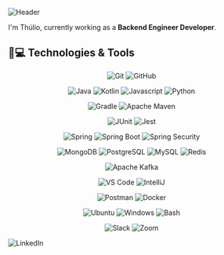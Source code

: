 ![Header](./img/github-header-image.png)

I'm Thúlio, currently working as a __Backend Engineer Developer__.

## 🚀💻 Technologies & Tools

<center>

  ![Git](https://img.shields.io/badge/-Git-black?style=flat-square&logo=git)
  ![GitHub](https://img.shields.io/badge/-GitHub-181717?style=flat-square&logo=github)

  ![Java](https://img.shields.io/badge/Java-Java?style=flat-square&logo=openjdk&color=181717&logoColor=437291)
  ![Kotlin](https://img.shields.io/badge/Kotlin-Kotlin?style=flat-square&logo=kotlin&color=111111)
  ![Javascript](https://img.shields.io/badge/Javascript-javascript?style=flat-square&logo=javascript&color=181717)
  ![Python](https://img.shields.io/badge/Python-Python?style=flat-square&logo=python&color=181717)

  ![Gradle](https://img.shields.io/badge/Gradle-Gradle?style=flat-square&logo=spring&color=black&logoColor=white)
  ![Apache Maven](https://img.shields.io/badge/ApachaMaven-ApacheMaven?style=flat-square&logo=apachemaven&color=black&logoColor=C71A36)

  ![JUnit](https://img.shields.io/badge/JUnit-JUnit?style=flat-square&logo=junit5&color=black&logoColor=25A162)
  ![Jest](https://img.shields.io/badge/Jest-Jest?style=flat-square&logo=jest&color=black&logoColor=C21325)

  ![Spring](https://img.shields.io/badge/Spring-Spring?style=flat-square&logo=spring&color=black&logoColor=green)
  ![Spring Boot](https://img.shields.io/badge/SpringBoot-SpringBoot?style=flat-square&logo=springboot&color=black&logoColor=green)
  ![Spring Security](https://img.shields.io/badge/SpringSecurity-SpringSecurity?style=flat-square&logo=springsecurity&color=black&logoColor=green)

  ![MongoDB](https://img.shields.io/badge/MongoDB-MongoDB?style=flat-square&logo=mongodb&color=black&logoColor=47A248)
  ![PostgreSQL](https://img.shields.io/badge/PostgreSQL-PostgreSQL?style=flat-square&logo=postgresql&color=black&logoColor=4169E1)
  ![MySQL](https://img.shields.io/badge/MySQL-MySQL?style=flat-square&logo=mysql&color=black&logoColor=4479A1)
  ![Redis](https://img.shields.io/badge/Redis-Redis?style=flat-square&logo=redis&color=black&logoColor=DC382D)

  ![Apache Kafka](https://img.shields.io/badge/ApacheKafka-ApachaKafka?style=flat-square&logo=apachekafka&color=black&logoColor=white) 

  ![VS Code](https://img.shields.io/badge/-VS%20Code-007ACC?style=flat-square&logo=visual-studio-code&color=black&logoColor=blue)
  ![IntelliJ](https://img.shields.io/badge/-IntelliJ%20IDEA-black?style=flat-square&logo=jetbrains)

  ![Postman](https://img.shields.io/badge/Postman-black?style=flat-square&logo=postman)
  ![Docker](https://img.shields.io/badge/Docker-Docker?style=flat-square&logo=docker&color=black&logoColor=blue)

  ![Ubuntu](https://img.shields.io/badge/Ubuntu-Ubuntu?style=flat-square&logo=ubuntu&color=black&logoColor=E95420)
  ![Windows](https://img.shields.io/badge/Windows-Windows?style=flat-square&logo=windows&color=black&logoColor=white)
  ![Bash](https://img.shields.io/badge/Bash-Bash?style=flat-square&logo=gnubash&color=black&logoColor=4EAA25)

  ![Slack](https://img.shields.io/badge/Slack-Slack?style=flat-square&logo=slack&color=black&logoColor=FFFFFF)
  ![Zoom](https://img.shields.io/badge/Zoom-Zoom?style=flat-square&logo=zoom&color=black&logoColor=0B5CFF)

</center>

![LinkedIn](https://img.shields.io/badge/LinkedIn-LinkedIn?style=flat-square&logo=linkedin&color=black&logoColor=0A66C2)
